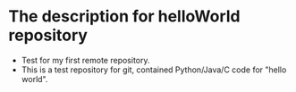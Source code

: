 # The description for helloWorld repository
- Test for my first remote repository.
- This is a test repository for git, contained Python/Java/C code for "hello world".
